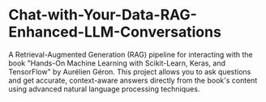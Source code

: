 # Chat-with-Your-Data-RAG-Enhanced-LLM-Conversations
A Retrieval-Augmented Generation (RAG) pipeline for interacting with the book "Hands-On Machine Learning with Scikit-Learn, Keras, and TensorFlow" by Aurélien Géron. This project allows you to ask questions and get accurate, context-aware answers directly from the book's content using advanced natural language processing techniques.
